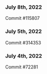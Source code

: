 ### July 8th, 2022

Commit #115807

### July 5th, 2022

Commit #314353


### July 4th, 2022

Commit #72281

